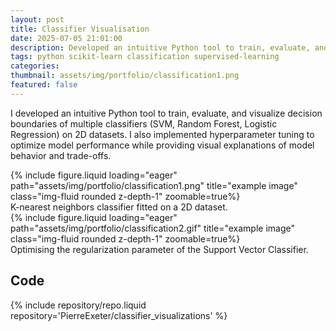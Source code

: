 ```yaml
---
layout: post
title: Classifier Visualisation
date: 2025-07-05 21:01:00
description: Developed an intuitive Python tool to train, evaluate, and visualize decision boundaries of multiple classifiers (SVM, Random Forest, Logistic Regression) on 2D datasets. Implemented hyperparameter tuning to optimize model performance while providing visual explanations of model behavior and trade-offs.
tags: python scikit-learn classification supervised-learning
categories:
thumbnail: assets/img/portfolio/classification1.png
featured: false
---
```


I developed an intuitive Python tool to train, evaluate, and visualize decision boundaries of multiple classifiers (SVM, Random Forest, Logistic Regression) on 2D datasets. I also implemented hyperparameter tuning to optimize model performance while providing visual explanations of model behavior and trade-offs.


<div class="row">
    <div class="col-sm mt-3 mt-md-0">
        {% include figure.liquid loading="eager" path="assets/img/portfolio/classification1.png" title="example image" class="img-fluid rounded z-depth-1" zoomable=true%}
    </div>
</div>
<div class="caption">
    K-nearest neighbors classifier fitted on a 2D dataset.
</div>


<div class="row">
    <div class="col-sm mt-3 mt-md-0">
        {% include figure.liquid loading="eager" path="assets/img/portfolio/classification2.gif" title="example image" class="img-fluid rounded z-depth-1" zoomable=true%}
    </div>
</div>
<div class="caption">
    Optimising the regularization parameter of the Support Vector Classifier.
</div>


## Code

{% include repository/repo.liquid repository='PierreExeter/classifier_visualizations' %}


